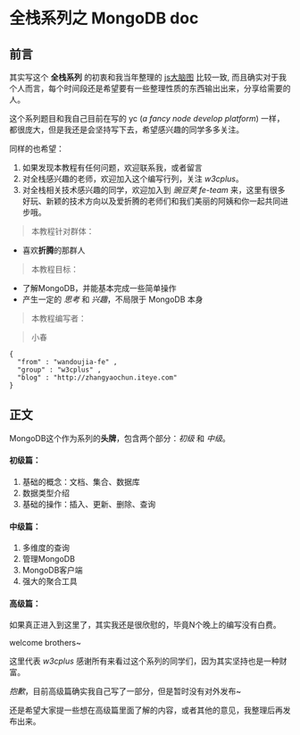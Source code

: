 # 全栈系列之 MongoDB doc

## 前言

其实写这个 **全栈系列** 的初衷和我当年整理的 [js大脑图](http://zhangyaochun.iteye.com/blog/1682605) 比较一致,
而且确实对于我个人而言，每个时间段还是希望要有一些整理性质的东西输出出来，分享给需要的人。

这个系列题目和我自己目前在写的 yc (*a fancy node develop platform*) 一样，都很庞大，但是我还是会坚持写下去，希望感兴趣的同学多多关注。

同样的也希望：

1. 如果发现本教程有任何问题，欢迎联系我，或者留言
1. 对全栈感兴趣的老师，欢迎加入这个编写行列，关注 *w3cplus*。
2. 对全栈相关技术感兴趣的同学，欢迎加入到 *豌豆荚 fe-team* 来，这里有很多好玩、新颖的技术方向以及爱折腾的老师们和我们美丽的阿姨和你一起共同进步哦。

> 本教程针对群体：

* 喜欢**折腾**的那群人

> 本教程目标：

* 了解MongoDB，并能基本完成一些简单操作
* 产生一定的 *思考* 和 *兴趣*，不局限于 MongoDB 本身

> 本教程编写者：

> 小春 

```shell
{ 
  "from" : "wandoujia-fe" ,
  "group" : "w3cplus" ,
  "blog" : "http://zhangyaochun.iteye.com" 
}
```

## 正文

MongoDB这个作为系列的**头牌**，包含两个部分：*初级* 和 *中级*。

#### 初级篇：

1. 基础的概念：文档、集合、数据库
2. 数据类型介绍
3. 基础的操作：插入、更新、删除、查询

#### 中级篇：

1. 多维度的查询
2. 管理MongoDB
3. MongoDB客户端
4. 强大的聚合工具

#### 高级篇：

如果真正进入到这里了，其实我还是很欣慰的，毕竟N个晚上的编写没有白费。

welcome brothers~

这里代表 *w3cplus* 感谢所有来看过这个系列的同学们，因为其实坚持也是一种财富。

*抱歉*，目前高级篇确实我自己写了一部分，但是暂时没有对外发布~

还是希望大家提一些想在高级篇里面了解的内容，或者其他的意见，我整理后再发布出来。

